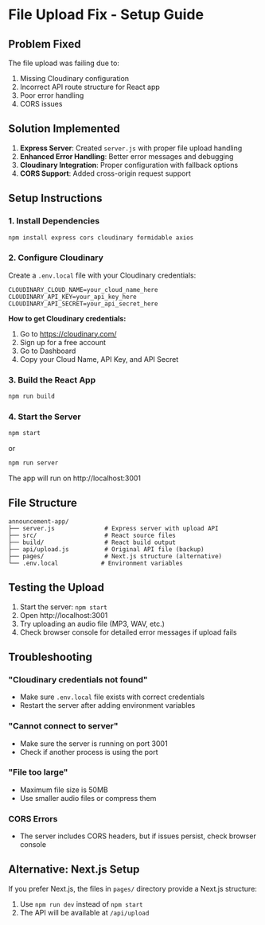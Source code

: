 # File Upload Fix - Setup Guide

## Problem Fixed
The file upload was failing due to:
1. Missing Cloudinary configuration
2. Incorrect API route structure for React app
3. Poor error handling
4. CORS issues

## Solution Implemented
1. **Express Server**: Created `server.js` with proper file upload handling
2. **Enhanced Error Handling**: Better error messages and debugging
3. **Cloudinary Integration**: Proper configuration with fallback options
4. **CORS Support**: Added cross-origin request support

## Setup Instructions

### 1. Install Dependencies
```bash
npm install express cors cloudinary formidable axios
```

### 2. Configure Cloudinary
Create a `.env.local` file with your Cloudinary credentials:
```env
CLOUDINARY_CLOUD_NAME=your_cloud_name_here
CLOUDINARY_API_KEY=your_api_key_here
CLOUDINARY_API_SECRET=your_api_secret_here
```

**How to get Cloudinary credentials:**
1. Go to https://cloudinary.com/
2. Sign up for a free account
3. Go to Dashboard
4. Copy your Cloud Name, API Key, and API Secret

### 3. Build the React App
```bash
npm run build
```

### 4. Start the Server
```bash
npm start
```
or
```bash
npm run server
```

The app will run on http://localhost:3001

## File Structure
```
announcement-app/
├── server.js              # Express server with upload API
├── src/                   # React source files
├── build/                 # React build output
├── api/upload.js          # Original API file (backup)
├── pages/                 # Next.js structure (alternative)
└── .env.local            # Environment variables
```

## Testing the Upload
1. Start the server: `npm start`
2. Open http://localhost:3001
3. Try uploading an audio file (MP3, WAV, etc.)
4. Check browser console for detailed error messages if upload fails

## Troubleshooting

### "Cloudinary credentials not found"
- Make sure `.env.local` file exists with correct credentials
- Restart the server after adding environment variables

### "Cannot connect to server"
- Make sure the server is running on port 3001
- Check if another process is using the port

### "File too large"
- Maximum file size is 50MB
- Use smaller audio files or compress them

### CORS Errors
- The server includes CORS headers, but if issues persist, check browser console

## Alternative: Next.js Setup
If you prefer Next.js, the files in `pages/` directory provide a Next.js structure:
1. Use `npm run dev` instead of `npm start`
2. The API will be available at `/api/upload`
